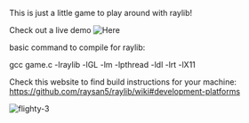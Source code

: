 This is just a little game to play around with raylib!

Check out a live demo ![Here]([url](https://seanledesma.com/flighty_bird/flighty))

basic command to compile for raylib:

gcc game.c -lraylib -lGL -lm -lpthread -ldl -lrt -lX11

Check this website to find build instructions for your machine:
https://github.com/raysan5/raylib/wiki#development-platforms

![flighty-3](https://github.com/user-attachments/assets/2c36bf46-4766-4665-a871-ef2fd46620b3)

